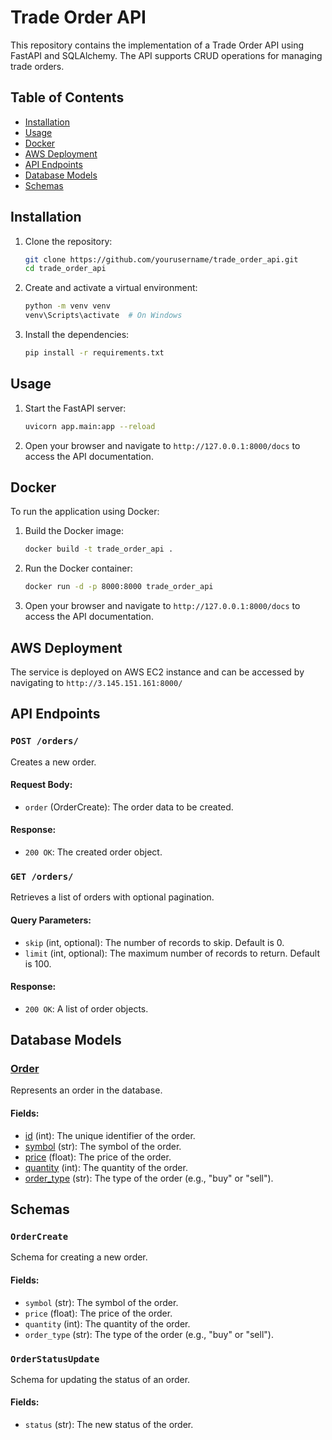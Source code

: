 # Trade Order API

This repository contains the implementation of a Trade Order API using FastAPI and SQLAlchemy. The API supports CRUD operations for managing trade orders.

## Table of Contents

- [Installation](#installation)
- [Usage](#usage)
- [Docker](#docker)
- [AWS Deployment](#aws-deployment)
- [API Endpoints](#api-endpoints)
- [Database Models](#database-models)
- [Schemas](#schemas)

## Installation

1. Clone the repository:
    ```sh
    git clone https://github.com/yourusername/trade_order_api.git
    cd trade_order_api
    ```

2. Create and activate a virtual environment:
    ```sh
    python -m venv venv
    venv\Scripts\activate  # On Windows
    ```

3. Install the dependencies:
    ```sh
    pip install -r requirements.txt
    ```

## Usage

1. Start the FastAPI server:
    ```sh
    uvicorn app.main:app --reload
    ```

2. Open your browser and navigate to `http://127.0.0.1:8000/docs` to access the API documentation.

## Docker

To run the application using Docker:

1. Build the Docker image:
    ```sh
    docker build -t trade_order_api .
    ```

2. Run the Docker container:
    ```sh
    docker run -d -p 8000:8000 trade_order_api
    ```

3. Open your browser and navigate to `http://127.0.0.1:8000/docs` to access the API documentation.

## AWS Deployment

The service is deployed on AWS EC2 instance and can be accessed by navigating to `http://3.145.151.161:8000/`

## API Endpoints

### `POST /orders/`

Creates a new order.

#### Request Body:
- `order` (OrderCreate): The order data to be created.

#### Response:
- `200 OK`: The created order object.

### `GET /orders/`

Retrieves a list of orders with optional pagination.

#### Query Parameters:
- `skip` (int, optional): The number of records to skip. Default is 0.
- `limit` (int, optional): The maximum number of records to return. Default is 100.

#### Response:
- `200 OK`: A list of order objects.

## Database Models

### [Order](http://_vscodecontentref_/0)

Represents an order in the database.

#### Fields:
- [id](http://_vscodecontentref_/1) (int): The unique identifier of the order.
- [symbol](http://_vscodecontentref_/2) (str): The symbol of the order.
- [price](http://_vscodecontentref_/3) (float): The price of the order.
- [quantity](http://_vscodecontentref_/4) (int): The quantity of the order.
- [order_type](http://_vscodecontentref_/5) (str): The type of the order (e.g., "buy" or "sell").

## Schemas

### `OrderCreate`

Schema for creating a new order.

#### Fields:
- `symbol` (str): The symbol of the order.
- `price` (float): The price of the order.
- `quantity` (int): The quantity of the order.
- `order_type` (str): The type of the order (e.g., "buy" or "sell").

### `OrderStatusUpdate`

Schema for updating the status of an order.

#### Fields:
- `status` (str): The new status of the order.
